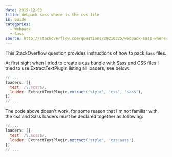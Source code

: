 ```yaml
---
date: 2015-12-03
title: Webpack sass where is the css file
is: Guide
categories:
  - Webpack
  - Sass
source: http://stackoverflow.com/questions/29210325/webpack-sass-where-is-the-css-file
---
```


This StackOverflow question provides instructions of how to pack `Sass` files.

At first sight when I tried to create a css bundle with Sass and CSS files I tried to use ExtractTextPlugin listing all loaders, see below:
```js
// ...
loaders: [{
  test: /\.scss$/,
  loader: ExtractTextPlugin.extract('style', 'css', 'sass'),
}],
// ...
```
The code above doesn't work, for some reason that I'm not familiar with, the css and Sass loaders must be declared together as following:
```js
// ...
loaders: [{
  test: /\.scss$/,
  loader: ExtractTextPlugin.extract('style', 'css!sass'),
}],
// ...
```
